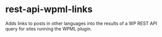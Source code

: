 # rest-api-wpml-links
Adds links to posts in other languages into the results of a WP REST API query for sites running the WPML plugin.
